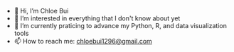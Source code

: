 - 👋 Hi, I’m Chloe Bui
- 👀 I’m interested in everything that I don't know about yet
- 🌱 I’m currently praticing to advance my Python, R, and data visualization tools
- 📫 How to reach me: chloebui1296@gmail.com

<!---
ChloeB0124/ChloeB0124 is a ✨ special ✨ repository because its `README.md` (this file) appears on your GitHub profile.
You can click the Preview link to take a look at your changes.
--->
